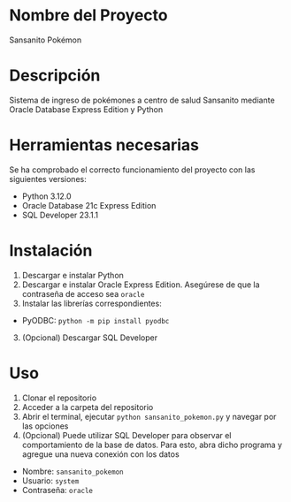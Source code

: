 # Nombre del Proyecto

Sansanito Pokémon

# Descripción

Sistema de ingreso de pokémones a centro de salud Sansanito mediante Oracle Database Express Edition y Python

# Herramientas necesarias

Se ha comprobado el correcto funcionamiento del proyecto con las siguientes versiones:
- Python 3.12.0
- Oracle Database 21c Express Edition
- SQL Developer 23.1.1

# Instalación
1. Descargar e instalar Python
2. Descargar e instalar Oracle Express Edition. Asegúrese de que la contraseña de acceso sea `oracle`
2. Instalar las librerías correspondientes:
- PyODBC: `python -m pip install pyodbc`
3. (Opcional) Descargar SQL Developer

# Uso
1. Clonar el repositorio
2. Acceder a la carpeta del repositorio
3. Abrir el terminal, ejecutar `python sansanito_pokemon.py` y navegar por las opciones
4. (Opcional) Puede utilizar SQL Developer para observar el comportamiento de la base de datos. Para esto, abra dicho programa y agregue una nueva conexión con los datos
- Nombre: `sansanito_pokemon`
- Usuario: `system`
- Contraseña: `oracle`
